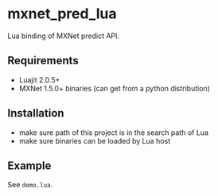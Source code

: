 # mxnet_pred_lua

Lua binding of MXNet predict API.

## Requirements

- Luajit 2.0.5+
- MXNet 1.5.0+ binaries (can get from a python distribution)

## Installation

- make sure path of this project is in the search path of Lua
- make sure binaries can be loaded by Lua host

## Example

See `demo.lua`.
